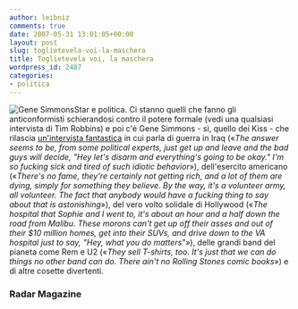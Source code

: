 ```yaml
---
author: leibniz
comments: true
date: 2007-05-31 13:01:05+00:00
layout: post
slug: toglietevela-voi-la-maschera
title: Toglietevela voi, la maschera
wordpress_id: 2487
categories:
- politica
---
```


![Gene Simmons](http://www.megomuseum.com/gallerymap/circles/kiss.gif)Star e politica. Ci stanno quelli che fanno gli anticonformisti schierandosi contro il potere formale (vedi una qualsiasi intervista di Tim Robbins) e poi c'è Gene Simmons - sì, quello dei Kiss - che rilascia [un'intervista fantastica](http://www.radaronline.com/features/2007/05/gene_simmons_interview_1.php) in cui parla di guerra in Iraq («_The answer seems to be, from some political experts, just get up and leave and the bad guys will decide, "Hey let's disarm and everything's going to be okay." I'm so fucking sick and tired of such idiotic behavior_»), dell'esercito americano («_There's no fame, they're certainly not getting rich, and a lot of them are dying, simply for something they believe. By the way, it's a volunteer army, all volunteer. The fact that anybody would have a fucking thing to say about that is astonishing_»), del vero volto solidale di Hollywood («_The hospital that Sophie and I went to, it's about an hour and a half down the road from Malibu. These morons can't get up off their asses and out of their $10 million homes, get into their SUVs, and drive down to the VA hospital just to say, "Hey, what you do matters"_»), delle grandi band del pianeta come Rem e U2 («_They sell T-shirts, too. It's just that we can do things no other band can do. There ain't no Rolling Stones comic books_») e di altre cosette divertenti.


### Radar Magazine
